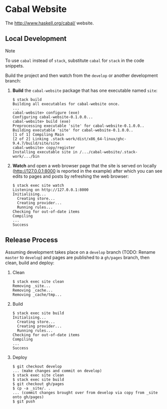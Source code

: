 # Cabal Website

The http://www.haskell.org/cabal/ website.

## Local Development

> [!NOTE]
> To use `cabal` instead of `stack`, substitute `cabal` for `stack` in the code
snippets.

Build the project and then watch from the `develop` or another development branch:

1. **Build** the `cabal-website` package that has one executable named `site`:
    ```
    $ stack build
    Building all executables for cabal-website once.
    ...
    cabal-website> configure (exe)
    Configuring cabal-website-0.1.0.0...
    cabal-website> build (exe)
    Preprocessing executable 'site' for cabal-website-0.1.0.0..
    Building executable 'site' for cabal-website-0.1.0.0..
    [1 of 1] Compiling Main
    [2 of 2] Linking .stack-work/dist/x86_64-linux/ghc-9.4.7/build/site/site
    cabal-website> copy/register
    Installing executable site in /.../cabal-website/.stack-work/.../bin
    ```

2. **Watch** and open a web browser page that the site is served on locally
(http://127.0.0.1:8000 is reported in the example) after which you can see edits
to pages and posts by refreshing the web browser:
    ```
    $ stack exec site watch
    Listening on http://127.0.0.1:8000
    Initialising...
      Creating store...
      Creating provider...
      Running rules...
    Checking for out-of-date items
    Compiling
    ...
    Success
    ```

## Release Process

Assuming development takes place on a `develop` branch (TODO: Rename `master` to
`develop`) and pages are published to a `gh/pages` branch, then clean, build and
deploy:

1. Clean
    ```
    $ stack exec site clean
    Removing _site...
    Removing _cache...
    Removing _cache/tmp...
    ```

2. Build

    ```
    $ stack exec site build
    Initialising...
      Creating store...
      Creating provider...
      Running rules...
    Checking for out-of-date items
    Compiling
    ...
    Success
    ```

3.  Deploy
    ```
    $ git checkout develop
    ... (make changes and commit on develop)
    $ stack exec site clean
    $ stack exec site build
    $ git checkout gh/pages
    $ cp -a _site/. .
    ... (commit changes brought over from develop via copy from _site onto gh/pages)
    $ git push
    ```
